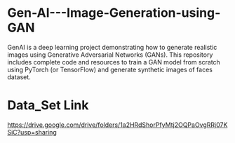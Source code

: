 # Gen-AI---Image-Generation-using-GAN
GenAI is a deep learning project demonstrating how to generate realistic images using Generative Adversarial Networks (GANs). This repository includes complete code and resources to train a GAN model from scratch using PyTorch (or TensorFlow) and generate synthetic images of faces dataset.
# Data_Set Link
https://drive.google.com/drive/folders/1a2HRdShorPfyMtj2OQPaOvgRRj07KSiC?usp=sharing  

